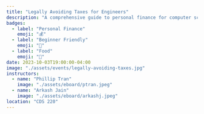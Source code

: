 ```yaml
---
title: "Legally Avoiding Taxes for Engineers"
description: "A comprehensive guide to personal finance for computer science and engineering students. Learn how to take advantage of tax laws to save money. Also learn how to invest, use credit cards, and budget."
badges:
  - label: "Personal Finance"
    emoji: "💰"
  - label: "Beginner Friendly"
    emoji: "👶"
  - label: "Food"
    emoji: "🍕"
date: 2023-10-03T19:00:00-04:00
image: "./assets/events/legally-avoiding-taxes.jpg"
instructors:
  - name: "Phillip Tran"
    image: "./assets/eboard/ptran.jpeg"
  - name: "Arkash Jain"
    image: "./assets/eboard/arkashj.jpeg"
location: "CDS 220"
---
```

